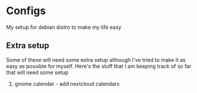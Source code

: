 # Configs

My setup for debian distro to make my life easy

## Extra setup 

Some of these will need some extra setup although I've tried to make it as easy as possible for myself. Here's the stuff that I am keeping track of so far that will need some setup 

1. gnome calendar - add nextcloud calendars
